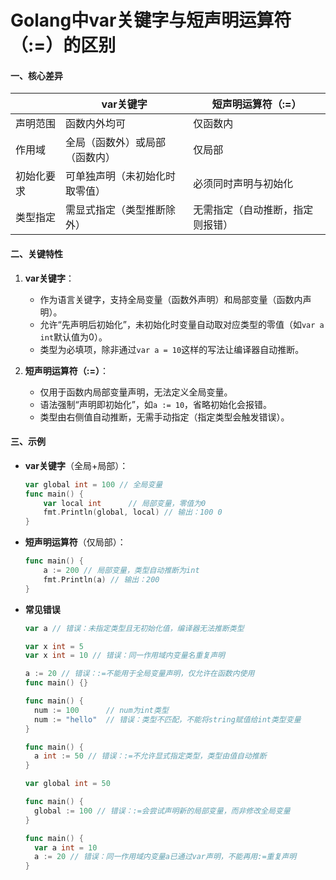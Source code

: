 # Golang中var关键字与短声明运算符（:=）的区别

#### 一、核心差异
| | var关键字 | 短声明运算符（:=） |
|---|---|---|
| 声明范围 | 函数内外均可 | 仅函数内 |
| 作用域 | 全局（函数外）或局部（函数内） | 仅局部 |
| 初始化要求 | 可单独声明（未初始化时取零值） | 必须同时声明与初始化 |
| 类型指定 | 需显式指定（类型推断除外） | 无需指定（自动推断，指定则报错） |


#### 二、关键特性
1. **var关键字**：  
   - 作为语言关键字，支持全局变量（函数外声明）和局部变量（函数内声明）。  
   - 允许“先声明后初始化”，未初始化时变量自动取对应类型的零值（如`var a int`默认值为0）。  
   - 类型为必填项，除非通过`var a = 10`这样的写法让编译器自动推断。  

2. **短声明运算符（:=）**：  
   - 仅用于函数内局部变量声明，无法定义全局变量。  
   - 语法强制“声明即初始化”，如`a := 10`，省略初始化会报错。  
   - 类型由右侧值自动推断，无需手动指定（指定类型会触发错误）。  


#### 三、示例
- **var关键字**（全局+局部）：  
  ```go
  var global int = 100 // 全局变量
  func main() {
      var local int      // 局部变量，零值为0
      fmt.Println(global, local) // 输出：100 0
  }
  ```

- **短声明运算符**（仅局部）：  
  ```go
  func main() {
      a := 200 // 局部变量，类型自动推断为int
      fmt.Println(a) // 输出：200
  }
  ```
- **常见错误**
  ```go
  var a // 错误：未指定类型且无初始化值，编译器无法推断类型
  ```
  ```go
  var x int = 5
  var x int = 10 // 错误：同一作用域内变量名重复声明
  ```
  ```go
  a := 20 // 错误：:=不能用于全局变量声明，仅允许在函数内使用
  func main() {}
  ```
  ```go
  func main() {
    num := 100      // num为int类型
    num := "hello"  // 错误：类型不匹配，不能将string赋值给int类型变量
  }
  ```
  ```go
  func main() {
    a int := 50 // 错误：:=不允许显式指定类型，类型由值自动推断
  }
  ```
  ```go
  var global int = 50

  func main() {
    global := 100 // 错误：:=会尝试声明新的局部变量，而非修改全局变量
  }
  ```
  ```go
  func main() {
    var a int = 10
    a := 20 // 错误：同一作用域内变量a已通过var声明，不能再用:=重复声明
  }
  ```
